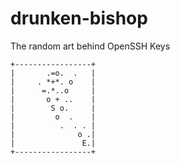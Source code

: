 # drunken-bishop
The random art behind OpenSSH Keys

    +-----------------+
    |       .=o.  .   |
    |     . *+*. o    |
    |      =.*..o     |
    |       o + ..    |
    |        S o.     |
    |         o  .    |
    |          .  . . |
    |              o .|
    |               E.|
    +-----------------+
